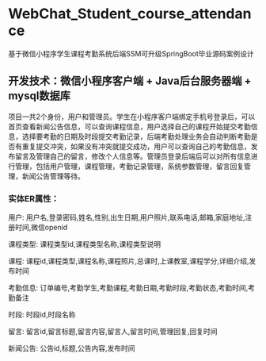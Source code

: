 # WebChat_Student_course_attendance
基于微信小程序学生课程考勤系统后端SSM可升级SpringBoot毕业源码案例设计

## 开发技术：微信小程序客户端 + Java后台服务器端 + mysql数据库

  项目一共2个身份，用户和管理员。学生在小程序客户端绑定手机号登录后，可以首页查看新闻公告信息，可以查询课程信息，用户选择自己的课程开始提交考勤信息，选择要考勤的日期及时段提交考勤记录，后端考勤处理业务会自动判断考勤是否有重复提交冲突，如果没有冲突就提交成功，用户可以查询自己的考勤信息，发布留言及管理自己的留言，修改个人信息等。管理员登录后端后可以对所有信息进行管理，包括用户管理，课程管理，考勤记录管理，系统参数管理，留言回复管理，新闻公告管理等待。

### 实体ER属性：
用户: 用户名,登录密码,姓名,性别,出生日期,用户照片,联系电话,邮箱,家庭地址,注册时间,微信openid

课程类型: 课程类型id,课程类型名称,课程类型说明

课程: 课程id,课程类型,课程名称,课程照片,总课时,上课教室,课程学分,详细介绍,发布时间

考勤信息: 订单编号,考勤学生,考勤课程,考勤日期,考勤时段,考勤状态,考勤时间,考勤备注

时段: 时段id,时段名称

留言: 留言id,留言标题,留言内容,留言人,留言时间,管理回复,回复时间

新闻公告: 公告id,标题,公告内容,发布时间
